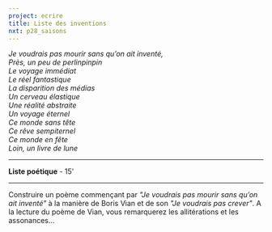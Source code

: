 ```yaml
---
project: ecrire
title: Liste des inventions
nxt: p28_saisons
---
```


*Je voudrais pas mourir sans qu’on ait inventé,  
Près, un peu de perlinpinpin  
Le voyage immédiat  
Le réel fantastique  
La disparition des médias  
Un cerveau élastique  
Une réalité abstraite  
Un voyage éternel  
Ce monde sans tête  
Ce rêve sempiternel  
Ce monde en fête  
Loin, un livre de lune*

---
**Liste poétique** - 15'

---
Construire un poème commençant par *"Je voudrais pas mourir sans qu’on ait inventé"* à la manière de Boris Vian et de son *"Je voudrais pas crever"*. A la lecture du poème de Vian, vous remarquerez les allitérations et les assonances...

